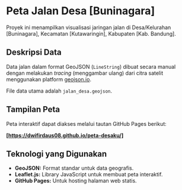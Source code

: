 # Peta Jalan Desa [Buninagara]

Proyek ini menampilkan visualisasi jaringan jalan di Desa/Kelurahan [Buninagara], Kecamatan [Kutawaringin], Kabupaten [Kab. Bandung].

## Deskripsi Data

Data jalan dalam format GeoJSON (`LineString`) dibuat secara manual dengan melakukan _tracing_ (menggambar ulang) dari citra satelit menggunakan platform [geojson.io](http://geojson.io).

File data utama adalah `jalan_desa.geojson`.

## Tampilan Peta

Peta interaktif dapat diakses melalui tautan GitHub Pages berikut:

**[https://dwifirdaus08.github.io/peta-desaku/]**

## Teknologi yang Digunakan

- **GeoJSON:** Format standar untuk data geografis.
- **Leaflet.js:** Library JavaScript untuk membuat peta interaktif.
- **GitHub Pages:** Untuk hosting halaman web statis.
